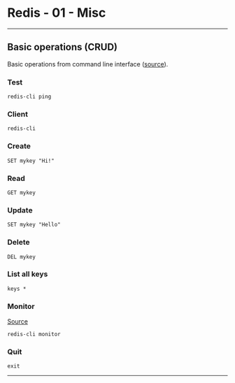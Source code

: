 # Redis - 01 - Misc

***

## Basic operations (CRUD)

Basic operations from command line interface ([source](https://auth0.com/blog/introduction-to-redis-install-cli-commands-and-data-types/)).

### Test

```console
redis-cli ping
```

### Client

```console
redis-cli
```

### Create

```console
SET mykey "Hi!"
```

### Read

```console
GET mykey
```

### Update

```console
SET mykey "Hello"
```

### Delete

```console
DEL mykey
```

### List all keys

```console
keys *
```

### Monitor

[Source](https://redis.io/commands/MONITOR)

```console
redis-cli monitor
```

### Quit

```console
exit
```

***
